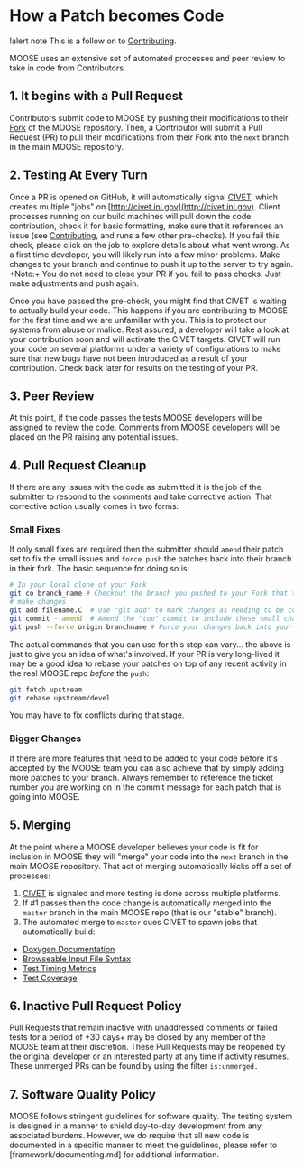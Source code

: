 # How a Patch becomes Code

!alert note
This is a follow on to [Contributing](framework/contributing.md).

MOOSE uses an extensive set of automated processes and peer review to take in code from Contributors.

## 1. It begins with a Pull Request

Contributors submit code to MOOSE by pushing their modifications to their [Fork](https://help.github.com/articles/fork-a-repo) of the MOOSE repository.  Then, a Contributor will submit a Pull Request (PR) to pull their modifications from their Fork into the `next` branch in the main MOOSE repository.

## 2. Testing At Every Turn

Once a PR is opened on GitHub, it will automatically signal [CIVET](http://civet.inl.gov), which creates multiple "jobs" on [http://civet.inl.gov](http://civet.inl.gov). Client processes running on our build machines will pull down the code contribution, check it for basic formatting, make sure that it references an issue (see [Contributing](framework/contributing.md), and runs a few other pre-checks). If you fail this check, please click on the job to explore details about what went wrong. As a first time developer, you will likely run into a few minor problems. Make changes to your branch and continue to push it up to the server to try again. +Note:+ You do not need to close your PR if you fail to pass checks. Just make adjustments and push again.

Once you have passed the pre-check, you might find that CIVET is waiting to actually build your code. This happens if you are contributing to MOOSE for the first time and we are unfamiliar with you. This is to protect our systems from abuse or malice. Rest assured, a developer will take a look at your contribution soon and will activate the CIVET targets. CIVET will run your code on several platforms under a variety of configurations to make sure that new bugs have not been introduced as a result of your contribution. Check back later for results on the testing of your PR.

## 3. Peer Review

At this point, if the code passes the tests MOOSE developers will be assigned to review the code.  Comments from MOOSE developers will be placed on the PR raising any potential issues.

## 4. Pull Request Cleanup

If there are any issues with the code as submitted it is the job of the submitter to respond to the comments and take corrective action.  That corrective action usually comes in two forms:

### Small Fixes

If only small fixes are required then the submitter should `amend` their patch set to fix the small issues and `force push` the patches back into their branch in their fork.  The basic sequence for doing so is:

```bash
# In your local clone of your Fork
git co branch_name # Checkout the branch you pushed to your Fork that the PR is using
# make changes
git add filename.C  # Use "git add" to mark changes as needing to be committed
git commit --amend  # Amend the "top" commit to include these small changes
git push --force origin branchname # Force your changes back into your branch in your Fork on GitHub
```

The actual commands that you can use for this step can vary... the above is just to give you an idea of what's involved.  If your PR is very long-lived it may be a good idea to rebase your patches on top of any recent activity in the real MOOSE repo *before* the `push`:

```bash
git fetch upstream
git rebase upstream/devel
```

You may have to fix conflicts during that stage.

### Bigger Changes

If there are more features that need to be added to your code before it's accepted by the MOOSE team you can also achieve that by simply adding more patches to your branch.  Always remember to reference the ticket number you are working on in the commit message for each patch that is going into MOOSE.

## 5. Merging

At the point where a MOOSE developer believes your code is fit for inclusion in MOOSE they will "merge" your code into the `next` branch in the main MOOSE repository.  That act of merging automatically kicks off a set of processes:

1.  [CIVET](http://civet.inl.gov) is signaled and more testing is done across multiple platforms.
2.  If #1 passes then the code change is automatically merged into the `master` branch in the main MOOSE repo (that is our "stable" branch).
3.  The automated merge to `master` cues CIVET to spawn jobs that automatically build:

- [Doxygen Documentation](http://www.mooseframework.com/docs/doxygen/moose/classes.html)
- [Browseable Input File Syntax](http://mooseframework.com/docs/syntax/moose/)
- [Test Timing Metrics](http://mooseframework.com/docs/timing/)
- [Test Coverage](http://mooseframework.com/docs/coverage/framework/)

## 6. Inactive Pull Request Policy

Pull Requests that remain inactive with unaddressed comments or failed tests for a period of +30 days+ may be closed by any member of the MOOSE team at their discretion. These Pull Requests may be reopened by the original developer or an interested party at any time if activity resumes. These unmerged PRs can be found by using the filter ```is:unmerged.```


## 7. Software Quality Policy

MOOSE follows stringent guidelines for software quality. The testing system is designed
in a manner to shield day-to-day development from any associated burdens. However, we do require
that all new code is documented in a specific manner to meet the guidelines, please refer to
[framework/documenting.md] for additional information.
